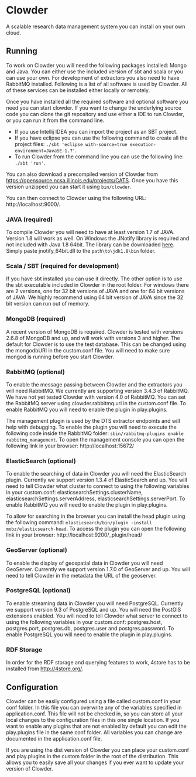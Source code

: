 # Clowder

A scalable research data management system you can install on your own cloud.

## Running

To work on Clowder you will need the following packages installed: Mongo and Java. You can either use the included
version of sbt and scala or you can use your own. For development of extractors you also need to have RabbitMQ
installed. Following is a list of all software is used by Clowder. All of these services can be installed either
locally or remotely.

Once you have installed all the required software and optional software you need you can start clowder. If you want
to change the underlying source code you can clone the git repository and use either a IDE to run Clowder, or you can
run it from the command line.

- If you use Intellij IDEA you can import the project as an SBT project.
- If you have eclipse  you can use the following command to create all the project files:
  `./sbt 'eclipse with-source=true execution-environment=JavaSE-1.7'`.
- To run Clowder from the command line you can use the following line: `./sbt 'run'`.
 
You can also download a precompiled version of Clowder from https://opensource.ncsa.illinois.edu/projects/CATS. Once
you have this version unzipped you can start it using `bin/clowder`.

You can then connect to Clowder using the following URL: http://localhost:9000/.
  
### JAVA (required)

To compile Clowder you will need to have at least version 1.7 of JAVA. Version 1.8 will work as well. On Windows the
JNotify library is required and not included with Java 1.8 64bit. The library can be downloaded 
[here](https://sourceforge.net/projects/jnotify/). Simply paste jnotify_64bit.dll to the `path\to\jdk1.8\bin` folder.

### Scala / SBT (required for development)

If you have sbt installed you can use it directly. The other option is to use the sbt executable included in Clowder
in the root folder. For windows there are 2 versions, one for 32 bit versions of JAVA and one for 64 bit versions of
JAVA. We highly recommend using 64 bit version of JAVA since the 32 bit version can run out of memory.

### MongoDB (required)

A recent version of MongoDB is required. Clowder is tested with versions 2.6.8 of MongoDB and up, and will work with
versions 3 and higher. The default for Clowder is to use the test database. This can be changed using the mongodbURI
in the custom.conf file. You will need to make sure mongod is running before you start Clowder.

### RabbitMQ (optional)

To enable the message passing between Clowder and the extractors you will need RabbitMQ. We currently are supporting
version 3.4.3 of RabbitMQ. We have not yet tested Clowder with version 4.0 of RabbitMQ. You can set the RabbitMQ
server using clowder.rabbitmq.uri in the custom.conf file. To enable RabbitMQ you will need to enable the plugin in
play.plugins.

The management plugin is used by the DTS extractor endpoints and will help with debugging. To enable the plugin you
will need to execute the following code inside the RabbitMQ folder: `sbin/rabbitmq-plugins enable rabbitmq_management`.
To open the management console you can open the following link in your browser: http://localhost:15672/

### ElasticSearch (optional)

To enable the searching of data in Clowder you will need the ElasticSearch plugin. Currently we support version 1.3.4
of ElasticSearch and up. You will need to tell Clowder what cluster to connect to using the following variables in
your custom.conf: elasticsearchSettings.clusterName, elasticsearchSettings.serverAddress,
elasticsearchSettings.serverPort. To enable RabbitMQ you will need to enable the plugin in play.plugins.

To allow for searching in the browser you can install the head plugin using the following command:
`elasticsearch/bin/plugin -install mobz/elasticsearch-head`. To access the plugin you can open the following link in
your browser: http://localhost:9200/_plugin/head/

### GeoServer (optional)

To enable the display of geospatial data in Clowder you will need GeoServer. Currently we support version 1.7.0
of GeoServer and up. You will need to tell Clowder in the metadata the URL of the geoserver.

### PostgreSQL (optional)

To enable streaming data in Clowder you will need PostgreSQL. Currently we support version 9.3 of PostgreSQL and up.
You will need the PostGIS extensions enabled. You will need to tell Clowder what server to connect to using the
following variables in your custom.conf: postgres.host, postgres.port, postgres.db, postgres.user and postgres.password.
To enable PostgreSQL you will need to enable the plugin in play.plugins.

### RDF Storage

In order for the RDF storage and querying features to work, 4store has to be installed from http://4store.org/.

## Configuration

Clowder can be easily configured using a file called custom.conf in your conf folder. In this file you can overwrite
any of the variables specified in application.conf. This file will not be checked in, so you can store all your local
changes to the configuration files in this one single location. If you want to enable any plugins that are not
enabled by default you can edit the play.plugins file in the same conf folder. All variables you can change are
documented in the application.conf file.

If you are using the dist version of Clowder you can place your custom.conf and play.plugins in the custom folder in
the root of the distribution. This allows you to easily save all your changes if you ever want to update your version
of Clowder.
